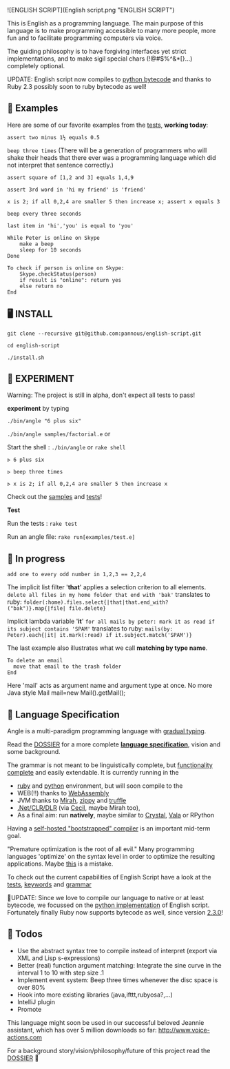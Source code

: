 ![ENGLISH SCRIPT](English script.png "ENGLISH SCRIPT")

This is English as a programming language.
The main purpose of this language is to make programming accessible to many more people, more fun and to facilitate programming computers via voice.

The guiding philosophy is to have forgiving interfaces yet strict implementations, and to make sigil special chars (!@#$%^&*[}...) completely optional.

UPDATE: English script now compiles to [python bytecode](https://github.com/pannous/angle) and thanks to Ruby 2.3 possibly soon to ruby  bytecode as well!

📓 Examples
-----------
Here are some of our favorite examples from the [tests](test/unit), **working today**:

`assert two minus 1½ equals 0.5`

`beep three times`
(There will be a generation of programmers who will shake their heads that there ever was a programming language which did not interpret that sentence correctly.)

`assert square of [1,2 and 3] equals 1,4,9`

`assert 3rd word in 'hi my friend' is 'friend'`

`x is 2; if all 0,2,4 are smaller 5 then increase x; assert x equals 3 `

`beep every three seconds`

`last item in 'hi','you' is equal to 'you'`


```
While Peter is online on Skype
	make a beep
	sleep for 10 seconds
Done
```

```
To check if person is online on Skype:
	Skype.checkStatus(person)
	if result is "online": return yes 
	else return no
End
```

🖥 INSTALL
----------
`git clone --recursive git@github.com:pannous/english-script.git`

`cd english-script`

`./install.sh`

🐁 EXPERIMENT
-------------

Warning: The project is still in alpha, don't expect all tests to pass!

**experiment** by typing

`./bin/angle "6 plus six"`

`./bin/angle samples/factorial.e` or

Start the shell : `./bin/angle` or `rake shell`

`⦠ 6 plus six`

`⦠ beep three times`

`⦠ x is 2; if all 0,2,4 are smaller 5 then increase x`

Check out the [samples](https://github.com/pannous/english-script-samples) and [tests](test/unit)!

**Test**

Run the tests : `rake test`

Run an angle file: `rake run[examples/test.e]`


🏺 In progress
--------------
`add one to every odd number in 1,2,3 == 2,2,4`


The implicit list filter '**that**' applies a selection criterion to all elements. 
`delete all files in my home folder that end with 'bak'` translates to ruby:
`folder(:home).files.select{|that|that.end_with?("bak")}.map{|file| file.delete}`


Implicit lambda variable '**it**' 
`for all mails by peter: mark it as read if its subject contains 'SPAM'` translates to ruby:
`mails(by: Peter).each{|it| it.mark(:read) if it.subject.match('SPAM')}`


The last example also illustrates what we call **matching by type name**.
```
To delete an email
  move that email to the trash folder
End
```
Here 'mail' acts as argument name and argument type at once.
No more Java style Mail mail=new Mail().getMail();


📑 Language Specification
-------------------------
Angle is a multi-paradigm programming language with [gradual typing](https://en.m.wikipedia.org/wiki/Gradual_typing).

Read the [DOSSIER](https://github.com/pannous/english-script/blob/master/DOSSIER.md) for a more complete [**language specification**](https://github.com/pannous/english-script/blob/master/DOSSIER.md), vision and some background. 

The grammar is not meant to be linguistically complete, but [functionality complete](https://en.wikipedia.org/wiki/Functional_completeness) and easily extendable. It is currently running in the 
* [ruby](https://github.com/pannous/english-script) and [python](https://github.com/pannous/angle) environment, but will soon compile to the 
* WEB(!!) thanks to [WebAssembly](https://github.com/WebAssembly/design)
* JVM thanks to [Mirah](https://github.com/mirah/mirah), [zippy](https://bitbucket.org/ssllab/zippy/overview) and [truffle](https://github.com/OracleLabs/Truffle)
* [.Net/CLR/DLR](https://en.wikipedia.org/wiki/Dynamic_Language_Runtime) (via [Cecil](https://github.com/jbevain/cecil), maybe Mirah too), 
* As a final aim: run **natively**, maybe similar to [Crystal](https://github.com/manastech/crystal), [Vala](https://en.wikipedia.org/wiki/Vala_%28programming_language%29) or RPython


Having a [self-hosted "bootstrapped" compiler](https://en.wikipedia.org/wiki/Bootstrapping_%28compilers%29) is an important mid-term goal.

"Premature optimization is the root of all evil." Many programming languages 'optimize' on the syntax level in order to optimize the resulting applications. Maybe [this](http://www.cs.utexas.edu/~EWD/transcriptions/EWD06xx/EWD667.html) is a mistake.

To check out the current capabilities of English Script have a look at the [tests](https://github.com/pannous/english-script/tree/master/test/unit),
[keywords](https://github.com/pannous/english-script/blob/master/src/core/english-tokens.rb) and
[grammar](https://github.com/pannous/english-script/blob/master/src/core/english-parser.rb)


📰UPDATE: Since we love to compile our language to native or at least bytecode, we focussed on the [python implementation](https://github.com/pannous/angle) of English script. 
Fortunately finally Ruby now supports bytecode as well, since version [2.3.0](https://www.ruby-lang.org/en/news/2015/12/25/ruby-2-3-0-released/)!

👷 Todos
--------
* Use the abstract syntax tree to compile instead of interpret (export via XML and Lisp s-expressions)
* Better (real) function argument matching: Integrate the sine curve in the interval 1 to 10 with step size .1
* Implement event system: Beep three times whenever the disc space is over 80%
* Hook into more existing libraries (java,ifttt,rubyosa?,...)
* IntelliJ plugin
* Promote

This language might soon be used in our successful beloved Jeannie assistant, which has over 5 million downloads so far:
http://www.voice-actions.com

For a background story/vision/philosophy/future of this project read the [DOSSIER](https://github.com/pannous/natural-english/tree/master/DOSSIER.md) 👾

